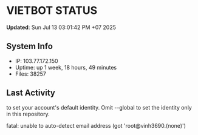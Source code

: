 # VIETBOT STATUS
**Updated**: Sun Jul 13 03:01:42 PM +07 2025

## System Info
- IP: 103.77.172.150
- Uptime: up 1 week, 18 hours, 49 minutes
- Files: 38257

## Last Activity

to set your account's default identity.
Omit --global to set the identity only in this repository.

fatal: unable to auto-detect email address (got 'root@vinh3690.(none)')
